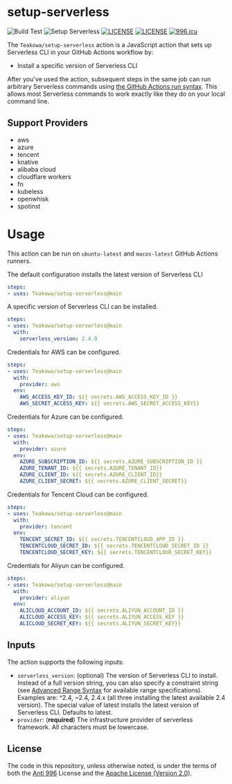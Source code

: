# setup-serverless

![Build Test](https://github.com/Teakowa/setup-serverless/workflows/Build%20Test/badge.svg)
![Setup Serverless](https://github.com/Teakowa/setup-serverless/workflows/Setup%20Serverless/badge.svg)
[![LICENSE](https://img.shields.io/badge/License-Apache--2.0-green.svg?style=flat-square)](LICENSE)
[![LICENSE](https://img.shields.io/badge/License-Anti%20996-blue.svg?style=flat-square)](https://github.com/996icu/996.ICU/blob/master/LICENSE)
[![996.icu](https://img.shields.io/badge/Link-996.icu-red.svg?style=flat-square)](https://996.icu)

The `Teakowa/setup-serverless` action is a JavaScript action that sets up Serverless CLI  in your GitHub Actions workflow by:

- Install a specific version of Serverless CLI

After you've used the action, subsequent steps in the same job can run arbitrary Serverless commands using [the GitHub Actions run syntax](https://help.github.com/en/actions/reference/workflow-syntax-for-github-actions#jobsjob_idstepsrun). This allows most Serverless commands to work exactly like they do on your local command line.

## Support Providers

- aws
- azure
- tencent
- knative
- alibaba cloud
- cloudflare workers
- fn
- kubeless
- openwhisk
- spotinst

# Usage

This action can be run on `ubuntu-latest` and `macos-latest` GitHub Actions runners.

The default configuration installs the latest version of Serverless CLI

```yaml
steps:
- uses: Teakowa/setup-serverless@main
```

A specific version of Serverless CLI can be installed.

```yaml
steps:
- uses: Teakowa/setup-serverless@main
  with:
    serverless_version: 2.4.0
```

Credentials for AWS can be configured.

```yaml
steps:
- uses: Teakowa/setup-serverless@main
  with:
    provider: aws
  env:
    AWS_ACCESS_KEY_ID: ${{ secrets.AWS_ACCESS_KEY_ID }}
    AWS_SECRET_ACCESS_KEY: ${{ secrets.AWS_SECRET_ACCESS_KEY}}
```

Credentials for Azure can be configured.

```yaml
steps:
- uses: Teakowa/setup-serverless@main
  with:
    provider: azure
  env:
    AZURE_SUBSCRIPTION_ID: ${{ secrets.AZURE_SUBSCRIPTION_ID }}
    AZURE_TENANT_ID: ${{ secrets.AZURE_TENANT_ID}}
    AZURE_CLIENT_ID: ${{ secrets.AZURE_CLIENT_ID}}
    AZURE_CLIENT_SECRET: ${{ secrets.AZURE_CLIENT_SECRET}}
```

Credentials for Tencent Cloud can be configured.

```yaml
steps:
- uses: Teakowa/setup-serverless@main
  with:
    provider: tencent
  env:
    TENCENT_SECRET_ID: ${{ secrets.TENCENTCLOUD_APP_ID }}
    TENCENTCLOUD_SECRET_ID: ${{ secrets.TENCENTCLOUD_SECRET_ID }}
    TENCENTCLOUD_SECRET_KEY: ${{ secrets.TENCENTCLOUD_SECRET_KEY}}
```

Credentials for Aliyun can be configured.

```yaml
steps:
- uses: Teakowa/setup-serverless@main
  with:
    provider: aliyun
  env:
    ALICLOUD_ACCOUNT_ID: ${{ secrets.ALIYUN_ACCOUNT_ID }}
    ALICLOUD_ACCESS_KEY: ${{ secrets.ALIYUN_ACCESS_KEY }}
    ALICLOUD_SECRET_KEY: ${{ secrets.ALIYUN_SECRET_KEY}}
```

## Inputs

The action supports the following inputs:

- `serverless_version`: (optional) The version of Serverless CLI to install. Instead of a full version string, you can also specify a constraint string (see [Advanced Range Syntax](https://www.npmjs.com/package/semver#advanced-range-syntax) for available range specifications). Examples are: ^2.4, ~2.4, 2.4.x (all three installing the latest available 2.4 version). The special value of latest installs the latest version of Serverless CLI. Defaults to latest.
- `provider`: (**required**) The infrastructure provider of serverless framework. All characters must be lowercase.

## License

The code in this repository, unless otherwise noted, is under the terms of both the [Anti 996](./LICENSE-ANTI996) License and the [Apache License (Version 2.0)](./LICENSE-APACHE).